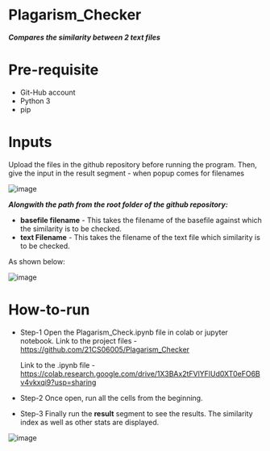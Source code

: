 # Plagarism_Checker
**_Compares the similarity between 2 text files_**

# Pre-requisite
-   Git-Hub account
-   Python 3
-   pip

# Inputs 
Upload the files in the github repository before running the program. Then, give the input in the result segment - when popup comes for filenames

![image](https://user-images.githubusercontent.com/91241423/160481203-6f6ea110-4e55-4943-9b17-aa064ba1ef47.png)

**_Alongwith the path from the root folder of the github repository:_**
  -   **basefile filename** - This takes the filename of the basefile against which the similarity is to be checked.
  -   **text Filename** - This takes the filename of the text file which similarity is to be checked.
  
As shown below:

![image](https://user-images.githubusercontent.com/91241423/160482770-75dadca8-4b1c-4147-a355-55e3f8a88e6e.png)

# How-to-run
  - Step-1 Open the Plagarism_Check.ipynb file in colab or jupyter notebook.
      Link to the project files - 
      https://github.com/21CS06005/Plagarism_Checker
      
      Link to the .ipynb file -
      https://colab.research.google.com/drive/1X3BAx2tFVlYFlUd0XT0eFO6Bv4vkxqi9?usp=sharing
      
  - Step-2 Once open, run all the cells from the beginning.
  - Step-3 Finally run the **result** segment to see the results. The similarity index as well as other stats are displayed.

  ![image](https://user-images.githubusercontent.com/91241423/160482003-052df817-1da9-4416-b1d4-ffeee2bb12df.png) 
